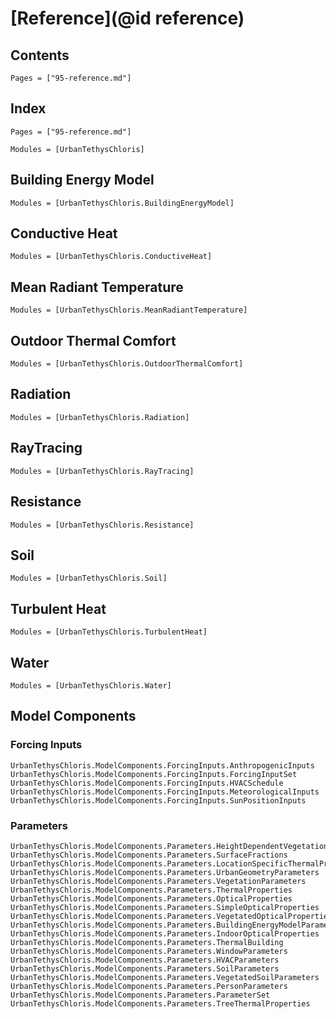 # [Reference](@id reference)

## Contents

```@contents
Pages = ["95-reference.md"]
```

## Index

```@index
Pages = ["95-reference.md"]
```

```@autodocs
Modules = [UrbanTethysChloris]
```

## Building Energy Model

```@autodocs
Modules = [UrbanTethysChloris.BuildingEnergyModel]
```

## Conductive Heat

```@autodocs
Modules = [UrbanTethysChloris.ConductiveHeat]
```

## Mean Radiant Temperature

```@autodocs
Modules = [UrbanTethysChloris.MeanRadiantTemperature]
```

## Outdoor Thermal Comfort

```@autodocs
Modules = [UrbanTethysChloris.OutdoorThermalComfort]
```

## Radiation

```@autodocs
Modules = [UrbanTethysChloris.Radiation]
```

## RayTracing

```@autodocs
Modules = [UrbanTethysChloris.RayTracing]
```

## Resistance

```@autodocs
Modules = [UrbanTethysChloris.Resistance]
```

## Soil

```@autodocs
Modules = [UrbanTethysChloris.Soil]
```

## Turbulent Heat

```@autodocs
Modules = [UrbanTethysChloris.TurbulentHeat]
```

## Water

```@autodocs
Modules = [UrbanTethysChloris.Water]
```

## Model Components

### Forcing Inputs

```@docs
UrbanTethysChloris.ModelComponents.ForcingInputs.AnthropogenicInputs
UrbanTethysChloris.ModelComponents.ForcingInputs.ForcingInputSet
UrbanTethysChloris.ModelComponents.ForcingInputs.HVACSchedule
UrbanTethysChloris.ModelComponents.ForcingInputs.MeteorologicalInputs
UrbanTethysChloris.ModelComponents.ForcingInputs.SunPositionInputs
```

### Parameters

```@docs
UrbanTethysChloris.ModelComponents.Parameters.HeightDependentVegetationParameters
UrbanTethysChloris.ModelComponents.Parameters.SurfaceFractions
UrbanTethysChloris.ModelComponents.Parameters.LocationSpecificThermalProperties
UrbanTethysChloris.ModelComponents.Parameters.UrbanGeometryParameters
UrbanTethysChloris.ModelComponents.Parameters.VegetationParameters
UrbanTethysChloris.ModelComponents.Parameters.ThermalProperties
UrbanTethysChloris.ModelComponents.Parameters.OpticalProperties
UrbanTethysChloris.ModelComponents.Parameters.SimpleOpticalProperties
UrbanTethysChloris.ModelComponents.Parameters.VegetatedOpticalProperties
UrbanTethysChloris.ModelComponents.Parameters.BuildingEnergyModelParameters
UrbanTethysChloris.ModelComponents.Parameters.IndoorOpticalProperties
UrbanTethysChloris.ModelComponents.Parameters.ThermalBuilding
UrbanTethysChloris.ModelComponents.Parameters.WindowParameters
UrbanTethysChloris.ModelComponents.Parameters.HVACParameters
UrbanTethysChloris.ModelComponents.Parameters.SoilParameters
UrbanTethysChloris.ModelComponents.Parameters.VegetatedSoilParameters
UrbanTethysChloris.ModelComponents.Parameters.PersonParameters
UrbanTethysChloris.ModelComponents.Parameters.ParameterSet
UrbanTethysChloris.ModelComponents.Parameters.TreeThermalProperties
```
